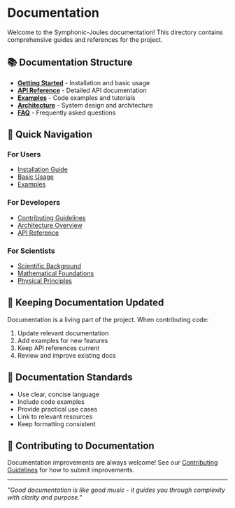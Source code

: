 # Documentation

Welcome to the Symphonic-Joules documentation! This directory contains comprehensive guides and references for the project.

## 📚 Documentation Structure

- **[Getting Started](getting-started.md)** - Installation and basic usage
- **[API Reference](api-reference.md)** - Detailed API documentation
- **[Examples](examples/)** - Code examples and tutorials
- **[Architecture](architecture.md)** - System design and architecture
- **[FAQ](faq.md)** - Frequently asked questions

## 🎯 Quick Navigation

### For Users
- [Installation Guide](getting-started.md#installation)
- [Basic Usage](getting-started.md#usage)
- [Examples](examples/)

### For Developers
- [Contributing Guidelines](../CONTRIBUTING.md)
- [Architecture Overview](architecture.md)
- [API Reference](api-reference.md)

### For Scientists
- [Scientific Background](scientific-background.md)
- [Mathematical Foundations](mathematical-foundations.md)
- [Physical Principles](physical-principles.md)

## 🔄 Keeping Documentation Updated

Documentation is a living part of the project. When contributing code:

1. Update relevant documentation
2. Add examples for new features
3. Keep API references current
4. Review and improve existing docs

## 📝 Documentation Standards

- Use clear, concise language
- Include code examples
- Provide practical use cases
- Link to relevant resources
- Keep formatting consistent

## 🤝 Contributing to Documentation

Documentation improvements are always welcome! See our [Contributing Guidelines](../CONTRIBUTING.md) for how to submit improvements.

---

*"Good documentation is like good music - it guides you through complexity with clarity and purpose."*
